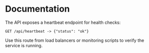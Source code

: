 # Documentation

The API exposes a heartbeat endpoint for health checks:

```
GET /api/heartbeat -> {"status": "ok"}
```

Use this route from load balancers or monitoring scripts to verify the service is running.
